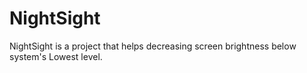 # NightSight
NightSight is a project that helps decreasing screen brightness below system's Lowest level.
